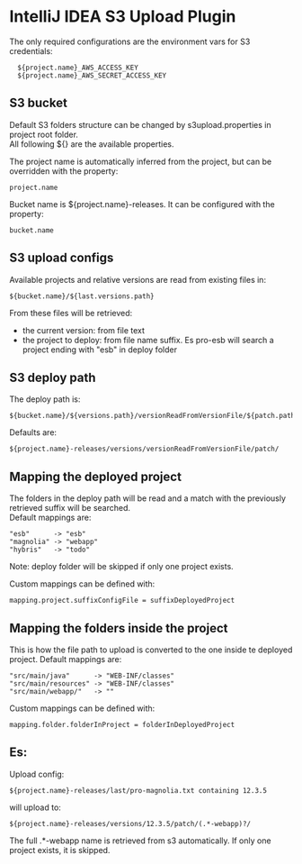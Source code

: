 # IntelliJ IDEA S3 Upload Plugin

The only required configurations are the environment vars for S3 credentials:  
```
  ${project.name}_AWS_ACCESS_KEY 
  ${project.name}_AWS_SECRET_ACCESS_KEY
```

## S3 bucket
Default S3 folders structure can be changed by s3upload.properties in project root folder.  
All following ${} are the available properties.

The project name is automatically inferred from the project, but can be overridden with the property:
```
project.name
```

Bucket name is ${project.name}-releases. It can be configured with the property:
```
bucket.name
```

## S3 upload configs
Available projects and relative versions are read from existing files in:
```
${bucket.name}/${last.versions.path}
```

From these files will be retrieved:
 - the current version: from file text
 - the project to deploy: from file name suffix. Es pro-esb will search a project ending with "esb" in deploy folder
 
## S3 deploy path
 
The deploy path is:  
```
${bucket.name}/${versions.path}/versionReadFromVersionFile/${patch.path}/  
```

Defaults are:  
```
${project.name}-releases/versions/versionReadFromVersionFile/patch/  
```

## Mapping the deployed project 

The folders in the deploy path will be read and a match with the previously retrieved suffix will be searched.  
Default mappings are:
```
"esb"      -> "esb"
"magnolia" -> "webapp"
"hybris"   -> "todo"
 ```
Note: deploy folder will be skipped if only one project exists.

Custom mappings can be defined with:
```
mapping.project.suffixConfigFile = suffixDeployedProject  
```

## Mapping the folders inside the project 

This is how the file path to upload is converted to the one inside te deployed project.
Default mappings are:
```
"src/main/java"      -> "WEB-INF/classes"
"src/main/resources" -> "WEB-INF/classes"
"src/main/webapp/"   -> ""
 ```
 
Custom mappings can be defined with:
```
mapping.folder.folderInProject = folderInDeployedProject  
```


## Es:
Upload config:
```
${project.name}-releases/last/pro-magnolia.txt containing 12.3.5 
```
will upload to:
```
${project.name}-releases/versions/12.3.5/patch/(.*-webapp)?/
```
The full .*-webapp name is retrieved from s3 automatically. If only one project exists, it is skipped.


